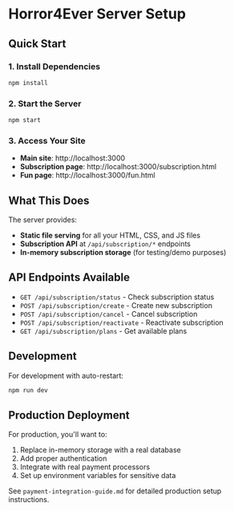 # Horror4Ever Server Setup

## Quick Start

### 1. Install Dependencies
```bash
npm install
```

### 2. Start the Server
```bash
npm start
```

### 3. Access Your Site
- **Main site**: http://localhost:3000
- **Subscription page**: http://localhost:3000/subscription.html
- **Fun page**: http://localhost:3000/fun.html

## What This Does

The server provides:
- **Static file serving** for all your HTML, CSS, and JS files
- **Subscription API** at `/api/subscription/*` endpoints
- **In-memory subscription storage** (for testing/demo purposes)

## API Endpoints Available

- `GET /api/subscription/status` - Check subscription status
- `POST /api/subscription/create` - Create new subscription
- `POST /api/subscription/cancel` - Cancel subscription
- `POST /api/subscription/reactivate` - Reactivate subscription
- `GET /api/subscription/plans` - Get available plans

## Development

For development with auto-restart:
```bash
npm run dev
```

## Production Deployment

For production, you'll want to:
1. Replace in-memory storage with a real database
2. Add proper authentication
3. Integrate with real payment processors
4. Set up environment variables for sensitive data

See `payment-integration-guide.md` for detailed production setup instructions. 